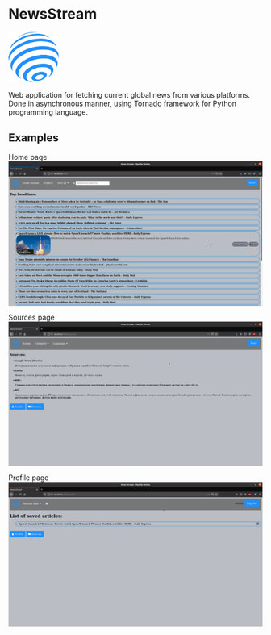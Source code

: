 # NewsStream
<img src="https://raw.githubusercontent.com/st3vo7/NewsStream/master/static/images/logo1.png" alt="NewsStream banner" align="center" width="100" />
<br>
<br>
Web application for fetching current global news from various platforms. Done in asynchronous manner, using Tornado framework for Python programming language.

## Examples
Home page
<img src="https://raw.githubusercontent.com/st3vo7/NewsStream/master/Examples/home.png" alt="NewsStream banner" align="center" />
<br>

Sources page
<img src="https://raw.githubusercontent.com/st3vo7/NewsStream/master/Examples/sources.png" alt="NewsStream banner" align="center" />
<br>

Profile page
<img src="https://raw.githubusercontent.com/st3vo7/NewsStream/master/Examples/profile.png" alt="NewsStream banner" align="center" />
<br>

